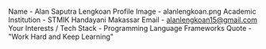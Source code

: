 Name - Alan Saputra Lengkoan
Profile Image - alanlengkoan.png
Academic Institution - STMIK Handayani Makassar
Email - alanlengkoan15@gmail.com  
Your Interests / Tech Stack - Programming Language Frameworks
Quote - "Work Hard and Keep Learning"